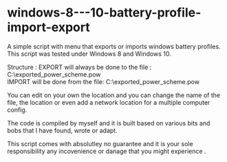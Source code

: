# windows-8---10-battery-profile-import-export
A simple script with menu that exports or imports windows battery profiles. <br>
This script was tested under Windows 8 and Windows 10. <br>

Structure : 
EXPORT will always be done to the file : C:\exported_power_scheme.pow<br>
IMPORT will be done from the file: C:\exported_power_scheme.pow<br>

You can edit on your own the location and you can change the name of the file, the location or even add a network location for a multiple computer config. <br>

The code is compiled by myself and it is built based on various bits and bobs that I have found, wrote or adapt. <br>

This script comes with absolutley no guarantee and it is your sole responsibility any incovenience or danage that you might experience .<br>

